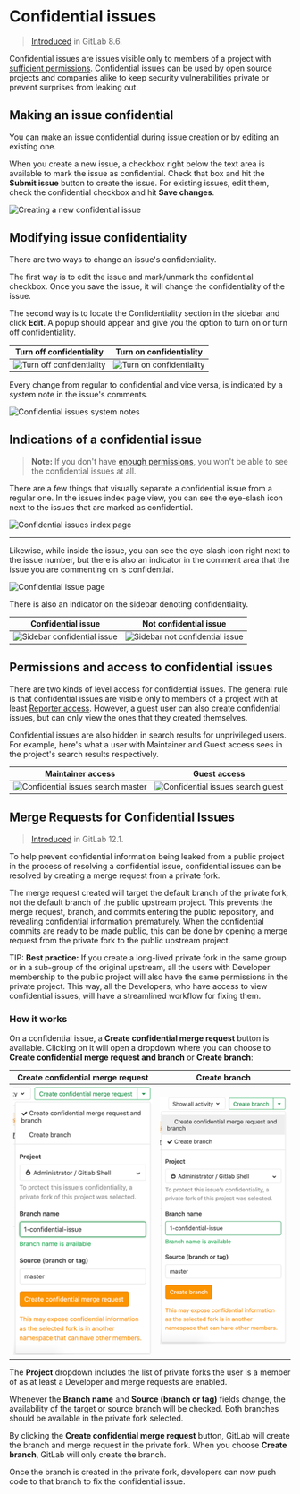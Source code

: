 # Confidential issues

> [Introduced](https://gitlab.com/gitlab-org/gitlab-foss/-/merge_requests/3282) in GitLab 8.6.

Confidential issues are issues visible only to members of a project with
[sufficient permissions](#permissions-and-access-to-confidential-issues).
Confidential issues can be used by open source projects and companies alike to
keep security vulnerabilities private or prevent surprises from leaking out.

## Making an issue confidential

You can make an issue confidential during issue creation or by editing
an existing one.

When you create a new issue, a checkbox right below the text area is available
to mark the issue as confidential. Check that box and hit the **Submit issue**
button to create the issue. For existing issues, edit them, check the
confidential checkbox and hit **Save changes**.

![Creating a new confidential issue](img/confidential_issues_create.png)

## Modifying issue confidentiality

There are two ways to change an issue's confidentiality.

The first way is to edit the issue and mark/unmark the confidential checkbox.
Once you save the issue, it will change the confidentiality of the issue.

The second way is to locate the Confidentiality section in the sidebar and click
**Edit**. A popup should appear and give you the option to turn on or turn off confidentiality.

| Turn off confidentiality | Turn on confidentiality |
| :-----------: | :----------: |
| ![Turn off confidentiality](img/turn_off_confidentiality.png) | ![Turn on confidentiality](img/turn_on_confidentiality.png) |

Every change from regular to confidential and vice versa, is indicated by a
system note in the issue's comments.

![Confidential issues system notes](img/confidential_issues_system_notes.png)

## Indications of a confidential issue

>**Note:** If you don't have [enough permissions](#permissions-and-access-to-confidential-issues),
you won't be able to see the confidential issues at all.

There are a few things that visually separate a confidential issue from a
regular one. In the issues index page view, you can see the eye-slash icon
next to the issues that are marked as confidential.

![Confidential issues index page](img/confidential_issues_index_page.png)

---

Likewise, while inside the issue, you can see the eye-slash icon right next to
the issue number, but there is also an indicator in the comment area that the
issue you are commenting on is confidential.

![Confidential issue page](img/confidential_issues_issue_page.png)

There is also an indicator on the sidebar denoting confidentiality.

| Confidential issue | Not confidential issue |
| :-----------: | :----------: |
| ![Sidebar confidential issue](img/sidebar_confidential_issue.png) | ![Sidebar not confidential issue](img/sidebar_not_confidential_issue.png) |

## Permissions and access to confidential issues

There are two kinds of level access for confidential issues. The general rule
is that confidential issues are visible only to members of a project with at
least [Reporter access](../../permissions.md#project-members-permissions). However, a guest user can also create
confidential issues, but can only view the ones that they created themselves.

Confidential issues are also hidden in search results for unprivileged users.
For example, here's what a user with Maintainer and Guest access sees in the
project's search results respectively.

| Maintainer access | Guest access |
| :-----------: | :----------: |
| ![Confidential issues search master](img/confidential_issues_search_master.png) | ![Confidential issues search guest](img/confidential_issues_search_guest.png) |

## Merge Requests for Confidential Issues

> [Introduced](https://gitlab.com/gitlab-org/gitlab-foss/issues/58583) in GitLab 12.1.

To help prevent confidential information being leaked from a public project
in the process of resolving a confidential issue, confidential issues can be
resolved by creating a merge request from a private fork.

The merge request created will target the default branch of the private fork,
not the default branch of the public upstream project. This prevents the merge
request, branch, and commits entering the public repository, and revealing
confidential information prematurely. When the confidential commits are ready
to be made public, this can be done by opening a merge request from the private
fork to the public upstream project.

TIP: **Best practice:**
If you create a long-lived private fork in the same group or in a sub-group of
the original upstream, all the users with Developer membership to the public
project will also have the same permissions in the private project. This way,
all the Developers, who have access to view confidential issues, will have a
streamlined workflow for fixing them.

### How it works

On a confidential issue, a **Create confidential merge request** button is
available. Clicking on it will open a dropdown where you can choose to
**Create confidential merge request and branch** or **Create branch**:

| Create confidential merge request | Create branch |
| :-------------------------------: | :-----------: |
| ![Create Confidential Merge Request Dropdown](img/confidential_mr_dropdown_v12_1.png) | ![Create Confidential Branch Dropdown](img/confidential_mr_branch_dropdown_v12_1.png) |

The **Project** dropdown includes the list of private forks the user is a member
of as at least a Developer and merge requests are enabled.

Whenever the **Branch name** and **Source (branch or tag)** fields change, the
availability of the target or source branch will be checked. Both branches should
be available in the private fork selected.

By clicking the **Create confidential merge request** button, GitLab will create
the branch and merge request in the private fork. When you choose
**Create branch**, GitLab will only create the branch.

Once the branch is created in the private fork, developers can now push code to
that branch to fix the confidential issue.

